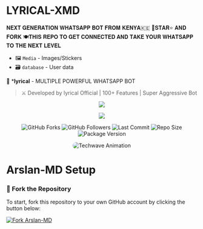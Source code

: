 # LYRICAL-XMD
𝐍𝐄𝐗𝐓 𝐆𝐄𝐍𝐄𝐑𝐀𝐓𝐈𝐎𝐍 𝐖𝐇𝐀𝐓𝐒𝐀𝐏𝐏 𝐁𝐎𝐓  𝐅𝐑𝐎𝐌 𝐊𝐄𝐍𝐘𝐀🇰🇪 💙𝐒𝐓𝐀𝐑⭐ 𝐀𝐍𝐃 𝐅𝐎𝐑𝐊 🍽️𝐓𝐇𝐈𝐒 𝐑𝐄𝐏𝐎 𝐓𝐎 𝐆𝐄𝐓 𝐂𝐎𝐍𝐍𝐄𝐂𝐓𝐄𝐃 𝐀𝐍𝐃 𝐓𝐀𝐊𝐄 𝐘𝐎𝐔𝐑 𝐖𝐇𝐀𝐓𝐒𝐀𝐏𝐏 𝐓𝐎 𝐓𝐇𝐄 𝐍𝐄𝐗𝐓 𝐋𝐄𝐕𝐄𝐋 
- 🖼️ `Media` - Images/Stickers  
- 🗃️ `database` - User data


🤖 ***lyrical** - MULTIPLE POWERFUL WHATSAPP BOT

> ⚔️ Developed by lyrical Official | 100+ Features | Super Aggressive Bot
</div>

<p align="center">
  <img src="https://i.imgur.com/LyHic3i.gif" />
</p>

<p align="center">
  <img src="https://files.catbox.moe/bxqan2.png" />
</p>

<!-- 📊 STATS & HERO ANIMATION (Updated Colors) -->
<div align="center">

  <!-- GitHub Stats Badges with new color palette -->
  <p>
    <img src="https://img.shields.io/github/forks/Arslan-MD/Arslan-Ai?style=flat&color=1E88E5&logo=github&logoColor=white&label=Forks" alt="GitHub Forks" />
    <img src="https://img.shields.io/github/followers/Arslan-MD?style=flat&color=43A047&logo=github&logoColor=white&label=Followers" alt="GitHub Followers" />
    <img src="https://img.shields.io/github/last-commit/Arslan-MD/Arslan-Ai?style=flat&color=8E24AA&logo=git&logoColor=white&label=Last%20Commit" alt="Last Commit" />
    <img src="https://img.shields.io/github/repo-size/Arslan-MD/Arslan-Ai?style=flat&color=0097A7&logo=database&logoColor=white&label=Repo%20Size" alt="Repo Size" />
    <img src="https://img.shields.io/github/package-json/v/Arslan-MD/Arslan-Ai?style=flat&color=F57C00&logo=npm&logoColor=white&label=Version" alt="Package Version" />
  </p>

  <!-- Hero GIF with updated border & hover effect -->
  <p>
    <img src="https://i.imgur.com/LyHic3i.gif" alt="Techwave Animation" style="max-width:100%; border-radius:16px; transition: transform 0.3s ease-in-out;" onmouseover="this.style.transform='scale(1.08)'" onmouseout="this.style.transform='scale(1)'" />
  </p>

</div>

# Arslan-MD Setup

### 🚀 Fork the Repository

To start, fork this repository to your own GitHub account by clicking the button below:

<a href="https://github.com/Arslan-MD/Arslan-MD/fork"><img src="https://img.shields.io/github/forks/Arslan-MD/Arslan-MD?style=for-the-badge&logo=github&color=4c1&label=Fork%20Arslan-MD" alt="Fork Arslan-MD" /></a>
